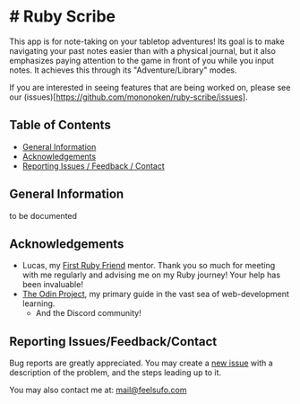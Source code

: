 # # Ruby Scribe

<!-- ![A screenshot showing a preview of the project.](screenshot.png "Project Preview") -->

This app is for note-taking on your tabletop adventures! Its goal is to make navigating your past notes easier than with a physical journal, but it also emphasizes paying attention to the game in front of you while you input notes. It achieves this through its "Adventure/Library" modes.

If you are interested in seeing features that are being worked on, please see our (issues)[https://github.com/mononoken/ruby-scribe/issues].

<!-- [Click here to see a live-preview hosted on Github).](https://mononoken.github.io/<project_link>/) -->

## Table of Contents

- [General Information](#general-information)
- [Acknowledgements](#acknowledgements)
- [Reporting Issues / Feedback / Contact](#reporting-issuesfeedbackcontact)

## General Information

to be documented

## Acknowledgements

- Lucas, my [First Ruby Friend](https://firstrubyfriend.org) mentor. Thank you so much for meeting with me regularly and advising me on my Ruby journey! Your help has been invaluable!
- [The Odin Project](https://www.theodinproject.com), my primary guide in the vast sea of web-development learning.
  - And the Discord community!

## Reporting Issues/Feedback/Contact

Bug reports are greatly appreciated. You may create a [new issue](https://github.com/mononoken/ruby-scribe/issues/new) with a description of the problem, and the steps leading up to it.

You may also contact me at: mail@feelsufo.com
